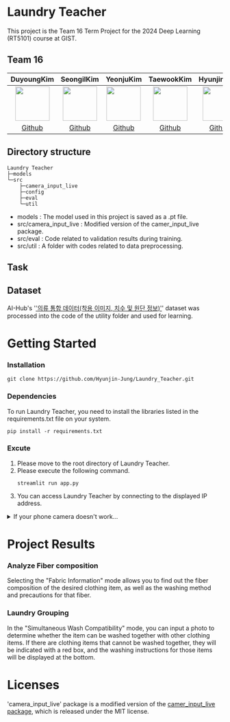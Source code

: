 # Laundry Teacher

This project is the Team 16 Term Project for the 2024 Deep Learning (RT5101) course at GIST.

## Team 16
DuyoungKim|SeongilKim|YeonjuKim|TaewookKim|HyunjinJung|
:-:|:-:|:-:|:-:|:-:
<img src='https://avatars.githubusercontent.com/u/141096154?s=64&v=4' height=80 width=80px></img>|<img src='https://avatars.githubusercontent.com/u/100182543?s=64&v=4' height=80 width=80px></img>|<img src='https://avatars.githubusercontent.com/u/141096125?s=64&v=4' height=80 width=80px></img>|<img src='https://avatars.githubusercontent.com/u/141096377?s=64&v=4' height=80 width=80px></img>|<img src='https://avatars.githubusercontent.com/u/67624124?v=4' height=80 width=80px></img>
[Github](https://github.com/hidudu0)|[Github](https://github.com/g1r4ff3)|[Github](https://github.com/YeonjuKim111)|[Github](https://github.com/ktaewook)|[Github](https://github.com/Hyunjin-Jung)

## Directory structure

    Laundry Teacher
    ├─models 
    └─src
        ├─camera_input_live 
        ├─config
        ├─eval
        └─util 


* models : The model used in this project is saved as a .pt file.
* src/camera_input_live : Modified version of the camer_input_live package.
* src/eval : Code related to validation results during training.
* src/util : A folder with codes related to data preprocessing. 

## Task



## Dataset

AI-Hub's '['의류 통합 데이터(착용 이미지, 치수 및 원단 정보)'](https://www.aihub.or.kr/aihubdata/data/view.do?currMenu=&topMenu=&aihubDataSe=data&dataSetSn=71501)' dataset was processed into the code of the utility folder and used for learning.

# Getting Started

### Installation

```
git clone https://github.com/Hyunjin-Jung/Laundry_Teacher.git
``` 

### Dependencies

To run Laundry Teacher, you need to install the libraries listed in the requirements.txt file on your system.

```
pip install -r requirements.txt
```

### Excute 
1. Please move to the root directory of Laundry Teacher.
2. Please execute the following command.
    ```
    streamlit run app.py
    ```
3. You can access Laundry Teacher by connecting to the displayed IP address.


<details><summary>If your phone camera doesn't work...</summary> 
Please follow the following link to change the chrome setting. 

[Enabling the Microphone/Camera in Chrome for (Local) Unsecure Origins](https://medium.com/@Carmichaelize/enabling-the-microphone-camera-in-chrome-for-local-unsecure-origins-9c90c3149339)
</details>



# Project Results

### Analyze Fiber composition



Selecting the "Fabric Information" mode allows you to find out the fiber composition of the desired clothing item, as well as the washing method and precautions for that fiber.

### Laundry Grouping



In the "Simultaneous Wash Compatibility" mode, you can input a photo to determine whether the item can be washed together with other clothing items. If there are clothing items that cannot be washed together, they will be indicated with a red box, and the washing instructions for those items will be displayed at the bottom.

# Licenses

'camera_input_live' package is a modified version of the [camer_input_live package](https://github.com/blackary/streamlit-camera-input-live?tab=MIT-1-ov-file), which is released under the MIT license.